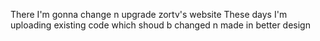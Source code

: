 There I'm gonna change n upgrade zortv's website
These days I'm uploading existing code which shoud b changed n made in better design
